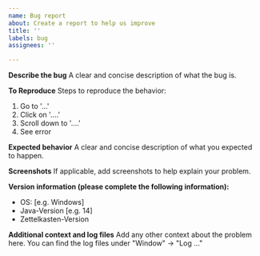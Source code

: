 ```yaml
---
name: Bug report
about: Create a report to help us improve
title: ''
labels: bug
assignees: ''

---
```


**Describe the bug**
A clear and concise description of what the bug is.

**To Reproduce**
Steps to reproduce the behavior:
1. Go to '...'
2. Click on '....'
3. Scroll down to '....'
4. See error

**Expected behavior**
A clear and concise description of what you expected to happen.

**Screenshots**
If applicable, add screenshots to help explain your problem.

**Version information (please complete the following information):**
 - OS: [e.g. Windows]
 - Java-Version [e.g. 14]
 - Zettelkasten-Version

**Additional context and log files**
Add any other context about the problem here. You can find the log files under "Window" -> "Log ..."
